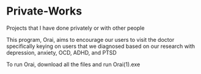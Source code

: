# Private-Works
Projects that I have done privately or with other people

This program, Orai, aims to encourage our users to visit the doctor
specifically keying on users that we diagnosed based on our research with depression, anxiety, OCD, ADHD, and PTSD

To run Orai, download all the files and run Orai(1).exe
